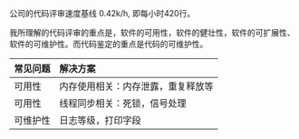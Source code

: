 公司的代码评审速度基线 0.42k/h, 即每小时420行。

我所理解的代码评审的重点是，软件的可用性，软件的健壮性，软件的可扩展性、软件的可维护性。而代码鉴定的重点是代码的可维护性。

|常见问题|解决方案|
|:-|:-|
|可用性|内存使用相关：内存泄露，重复释放等|||
|可用性|线程同步相关：死锁，信号处理|||
|可维护性|日志等级，打印字段|||
